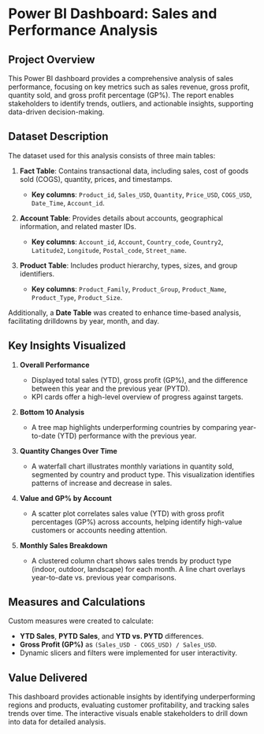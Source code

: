# Power BI Dashboard: Sales and Performance Analysis

## Project Overview  
This Power BI dashboard provides a comprehensive analysis of sales performance, focusing on key metrics such as sales revenue, gross profit, quantity sold, and gross profit percentage (GP%). The report enables stakeholders to identify trends, outliers, and actionable insights, supporting data-driven decision-making.

## Dataset Description  
The dataset used for this analysis consists of three main tables:

1. **Fact Table**: Contains transactional data, including sales, cost of goods sold (COGS), quantity, prices, and timestamps.  
   - **Key columns**: `Product_id`, `Sales_USD`, `Quantity`, `Price_USD`, `COGS_USD`, `Date_Time`, `Account_id`.

2. **Account Table**: Provides details about accounts, geographical information, and related master IDs.  
   - **Key columns**: `Account_id`, `Account`, `Country_code`, `Country2`, `Latitude2`, `Longitude`, `Postal_code`, `Street_name`.

3. **Product Table**: Includes product hierarchy, types, sizes, and group identifiers.  
   - **Key columns**: `Product_Family`, `Product_Group`, `Product_Name`, `Product_Type`, `Product_Size`.

Additionally, a **Date Table** was created to enhance time-based analysis, facilitating drilldowns by year, month, and day.

## Key Insights Visualized  
1. **Overall Performance**  
   - Displayed total sales (YTD), gross profit (GP%), and the difference between this year and the previous year (PYTD).  
   - KPI cards offer a high-level overview of progress against targets.

2. **Bottom 10 Analysis**  
   - A tree map highlights underperforming countries by comparing year-to-date (YTD) performance with the previous year.

3. **Quantity Changes Over Time**  
   - A waterfall chart illustrates monthly variations in quantity sold, segmented by country and product type. This visualization identifies patterns of increase and decrease in sales.

4. **Value and GP% by Account**  
   - A scatter plot correlates sales value (YTD) with gross profit percentages (GP%) across accounts, helping identify high-value customers or accounts needing attention.

5. **Monthly Sales Breakdown**  
   - A clustered column chart shows sales trends by product type (indoor, outdoor, landscape) for each month. A line chart overlays year-to-date vs. previous year comparisons.

## Measures and Calculations  
Custom measures were created to calculate:  
- **YTD Sales**, **PYTD Sales**, and **YTD vs. PYTD** differences.  
- **Gross Profit (GP%)** as `(Sales_USD - COGS_USD) / Sales_USD`.  
- Dynamic slicers and filters were implemented for user interactivity.

## Value Delivered  
This dashboard provides actionable insights by identifying underperforming regions and products, evaluating customer profitability, and tracking sales trends over time. The interactive visuals enable stakeholders to drill down into data for detailed analysis.
